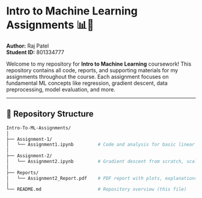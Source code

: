 # Intro to Machine Learning Assignments 📊🤖  
**Author:** Raj Patel  
**Student ID:** 801334777  

Welcome to my repository for **Intro to Machine Learning** coursework! This repository contains all code, reports, and supporting materials for my assignments throughout the course. Each assignment focuses on fundamental ML concepts like regression, gradient descent, data preprocessing, model evaluation, and more.

---

## 📂 Repository Structure

```bash
Intro-To-ML-Assignments/
│
├── Assignment-1/
│   └── Assignment1.ipynb         # Code and analysis for basic linear regression
│
├── Assignment-2/
│   └── Assignment2.ipynb         # Gradient descent from scratch, scaling, and regularization
│
├── Reports/
│   └── Assignment2_Report.pdf    # PDF report with plots, explanations, and results
│
└── README.md                     # Repository overview (this file)
